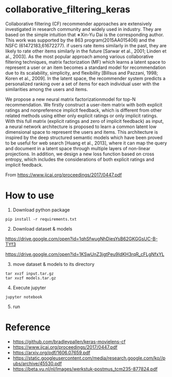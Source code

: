 # collaborative_filtering_keras

Collaborative filtering (CF) recommender approaches are extensively investigated in research community and widely used in industry. They are based on the simple intuition that ∗Xin-Yu Dai is the corresponding author. This work was supported by the 863 program(2015AA015406) and the NSFC (61472183,61672277). 
if users rate items similarly in the past, they are likely to rate other items similarly in the future [Sarwar et al., 2001; Linden et al., 2003]. As the most popular approach among various collaborative filtering techniques, matrix factorization (MF) which learns a latent space to represent a user or an item becomes a standard model for recommendation due to its scalability, simplicity, and flexibility [Billsus and Pazzani, 1998;
Koren et al., 2009]. In the latent space, the recommender system predicts a personalized ranking over a set of items for each individual user with the similarities among the users and items.

We propose a new neural matrix factorizationmodel for top-N recommendation. We firstly construct a user-item matrix with both explicit ratings and nonpreference implicit feedback, which is different from other related methods using either only explicit ratings or only implicit ratings. With this full matrix (explicit ratings and zero of implicit feedback) as input, a neural network architecture is proposed to learn a common latent low dimensional space to represent the users and items. This architecture is inspired by the deep structured semantic models which have been proved to be useful for web search [Huang et al., 2013], where it can map the query and document in a latent space through multiple layers of non-linear projections. In addition, we design a new loss function based on cross entropy, which includes the considerations of both explicit ratings and implicit feedback.

From https://www.ijcai.org/proceedings/2017/0447.pdf

How to use
==============================
1. Download python package
  ```
  pip install -r requirements.txt
  ```
2. Download dataset & models

  https://drive.google.com/open?id=1qhSfwugNhDiesYsB62GKGGsUC-B-TYf3
  
  https://drive.google.com/open?id=1KSwUnZ3jgtPeu9IdKH3rqR_cFLgNfxYL
  
3. move dataset & models to its directory
  
  ```
  tar xvzf input.tar.gz
  tar xvzf models.tar.gz
  ```
  
4. Execute jupyter
  ```
  jupyter notebook
  ```
  
5. run
  
  
Reference
===========================
 - https://github.com/bradleypallen/keras-movielens-cf
 - https://www.ijcai.org/proceedings/2017/0447.pdf
 - https://arxiv.org/pdf/1606.07659.pdf
 - https://static.googleusercontent.com/media/research.google.com/ko//pubs/archive/45530.pdf
 - https://beta.vu.nl/nl/Images/werkstuk-postmus_tcm235-877824.pdf
